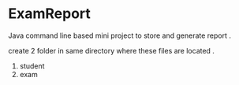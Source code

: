 # ExamReport
Java command line based mini project to store and generate report .


create 2 folder in same directory where these files are located .
  1) student
  2) exam
